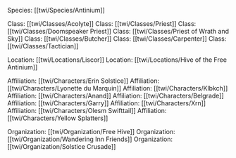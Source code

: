 Species: [[twi/Species/Antinium]]

Class: [[twi/Classes/Acolyte]]
Class: [[twi/Classes/Priest]]
Class: [[twi/Classes/Doomspeaker Priest]]
Class: [[twi/Classes/Priest of Wrath and Sky]]
Class: [[twi/Classes/Butcher]]
Class: [[twi/Classes/Carpenter]]
Class: [[twi/Classes/Tactician]]

Location: [[twi/Locations/Liscor]]
Location: [[twi/Locations/Hive of the Free Antinium]]

Affiliation: [[twi/Characters/Erin Solstice]]
Affiliation: [[twi/Characters/Lyonette du Marquin]]
Affiliation: [[twi/Characters/Klbkch]]
Affiliation: [[twi/Characters/Anand]]
Affiliation: [[twi/Characters/Belgrade]]
Affiliation: [[twi/Characters/Garry]]
Affiliation: [[twi/Characters/Xrn]]
Affiliation: [[twi/Characters/Olesm Swifttail]]
Affiliation: [[twi/Characters/Yellow Splatters]]

Organization: [[twi/Organization/Free Hive]]
Organization: [[twi/Organization/Wandering Inn Friends]]
Organization: [[twi/Organization/Solstice Crusade]]
